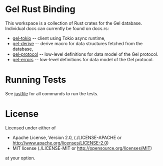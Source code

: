 Gel Rust Binding
===================

This workspace is a collection of Rust crates for the Gel database. Individual
docs can currently be found on docs.rs:

* [gel-tokio](https://docs.rs/gel-tokio) -- client using Tokio async runtime,
* [gel-derive](https://docs.rs/gel-derive) -- derive macro for data
  structures fetched from the database,
* [gel-protocol](https://docs.rs/gel-protocol) -- low-level definitions for
  data model of the Gel protocol.
* [gel-errors](https://docs.rs/gel-protocol) -- low-level definitions for
  data model of the Gel protocol.


Running Tests
=============

See [justfile](./justfile) for all commands to run the tests.

License
=======


Licensed under either of

* Apache License, Version 2.0,
  (./LICENSE-APACHE or http://www.apache.org/licenses/LICENSE-2.0)
* MIT license (./LICENSE-MIT or http://opensource.org/licenses/MIT)

at your option.
